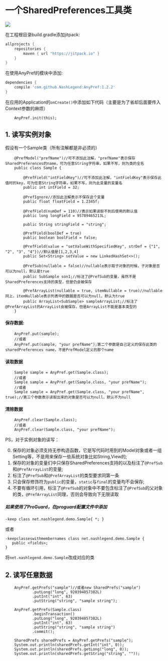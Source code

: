 # 一个SharedPreferences工具类

[![](https://jitpack.io/v/NashLegend/AnyPref.svg)](https://jitpack.io/#NashLegend/AnyPref)

在工程根目录build.gradle添加jitpack:
```gradle
allprojects {
    repositories {
        maven { url "https://jitpack.io" }
    }
}
```

在使用AnyPref的模块中添加:

```gradle
dependencies {
    compile 'com.github.NashLegend:AnyPref:1.2.2'
}
```

在应用的Application的```onCreate()```中添加如下代码（主要是为了省却后面要传入Context参数的麻烦）

```
    AnyPref.init(this);
```

## 1. 读写实例对象

假设有一个Sample类（所有注解都是非必须的）

```
    @PrefModel("prefName")//可不添加此注解，"prefName"表示保存SharedPreferences的name，可为任意String字符串，如果不写，则为类的全名
    public class Sample {
    
        @PrefField("intFieldKey")//可不添加此注解，"intFieldKey"表示保存此值时的key，可为任意String字符串，如果不写，则为此变量的变量名
        public int intField = 32;
        
        @PrefIgnore//添加此注解表示不保存这个变量
        public float floatField = 1.2345f;
        
        @PrefField(numDef = 110)//表示如果读取不到后使用的默认值
        public long longField = 95789465213L;
        
        public String stringField = "string";
        
        @PrefField(boolDef = true)
        public boolean boolField = false;
        
        @PrefField(value = "setValueWithSpecifiedKey", strDef = {"1", "2", "3", "4"})//默认值是[1,2,3,4]
        public Set<String> setValue = new LinkedHashSet<>(); 
        
        @PrefSub(nullable = false)//nullable表示取子对象的时候，子对象是否可以为null，默认是true
        public SubSample son1;//标注了@PrefSub的变量，虽然不是SharedPreferences支持的类型，但是仍会被保存
        
        @PrefArrayList(nullable = true, itemNullable = true)//nullable同上，itemNullable表示列表中的数据是否可以为null，默认为true
        public ArrayList<SubSample> sampleArrayList;//标注了@PrefArrayList的ArrayList会被保存，但是ArrayList不能是基本类型的
    }
```

#### 保存数据:
```
    AnyPref.put(sample);
    //或者
    AnyPref.put(sample, "your prefName");第二个参数是自己定义的保存此类的sharedPreferences name，不是PrefModel定义的那个name
```

#### 读取数据
```
    Sample sample = AnyPref.get(Sample.class);
    //或者
    Sample sample = AnyPref.get(Sample.class, "your prefName");
    //或者
    Sample sample = AnyPref.get(Sample.class, "your prefName", true);//第三个参数表示读取出来的对象是否可以为null，默认不为null
```

#### 清除数据
```
    AnyPref.clear(Sample.class);
    //或者
    AnyPref.clear(Sample.class, "your prefName");
```


PS，对于实例对象的读写：

0. 保存的对象必须支持无参构造函数，它是写代码时用到的Model对象或者一组Setting等，不是用来保存一些系统对象比如String,View的;
1. 保存的对象的变量们中只保存SharedPreferences支持的以及标注了```@PrefSub```和```@PrefArrayList```的变量;
2. 标注了```@PrefSub```和```@PrefArrayList```的类型要求同第一条
3. 只会保存修饰符为```public```的变量，```static```与```final```的变量均不会保存;
4. 不要有循环引用，标注了```@PrefSub```的对象中不要包含标注了```@PrefSub```的父对象的类，```@PrefArrayList```同理，否则会导致向下无限读取

##### 如果使用了ProGuard，在proguard配置文件中添加

```
-keep class net.nashlegend.demo.Sample{ *; }
```
或者
```
-keepclasseswithmembernames class net.nashlegend.demo.Sample {
   public <fields>;
}
```

将```net.nashlegend.demo.Sample```改成对应的类

## 2. 读写任意数据

```
    AnyPref.getPrefs("sample")//或者new SharedPrefs("sample")
            .putLong("long", 920394857382L)
            .putInt("int", 63)
            .putString("string", "sample string");

    AnyPref.getPrefs(Sample.class)
            .beginTransaction()
            .putLong("long", 920394857382L)
            .putInt("int", 63)
            .putString("string", "sample string")
            .commit();

    SharedPrefs sharedPrefs = AnyPref.getPrefs("sample");
    System.out.println(sharedPrefs.getInt("int", 0));
    System.out.println(sharedPrefs.getLong("long", 0));
    System.out.println(sharedPrefs.getString("string", ""));
```

